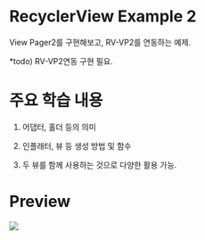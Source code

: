 # RecyclerView Example 2

View Pager2를 구현해보고, RV-VP2를 연동하는 예제.

*todo) RV-VP2연동 구현 필요.

# 주요 학습 내용

1. 어댑터, 홀더 등의 의미

2. 인플래터, 뷰 등 생성 방법 및 함수

3. 두 뷰를 함께 사용하는 것으로 다양한 활용 가능.

# Preview

![](https://github.com/danggai/Kotlin-Android-Examples/blob/master/RecyclerViewExample2/preview.gif?raw=true)
